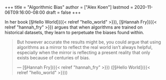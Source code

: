 +++
title = "Algorithmic Bias"
author = ["Alex Koen"]
lastmod = 2020-11-06T09:16:00-08:00
draft = false
+++

In her book [§Hello World]({{< relref "hello_world" >}}), [§Hannah Fry]({{< relref "hannah_fry" >}}) argues that when algorithms are trained on historical datasets, they learn to perpetuate the biases found within.

> But however accurate the results might be, you could argue that using algorithms as a mirror to reflect the real world isn’t always helpful, especially when the mirror is reflecting a present reality that only exists because of centuries of bias.
>
> — [§Hannah Fry]({{< relref "hannah_fry" >}}) ([§Hello World]({{< relref "hello_world" >}}))
